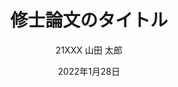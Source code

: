 ---
title: 修士論文のタイトル
author:
  - 21XXX 山田 太郎
supervisor: 嶋 久登 教授
date: 2022年1月28日
institute: |
  神戸情報大学院大学
  情報技術研究科 情報システム専攻
---